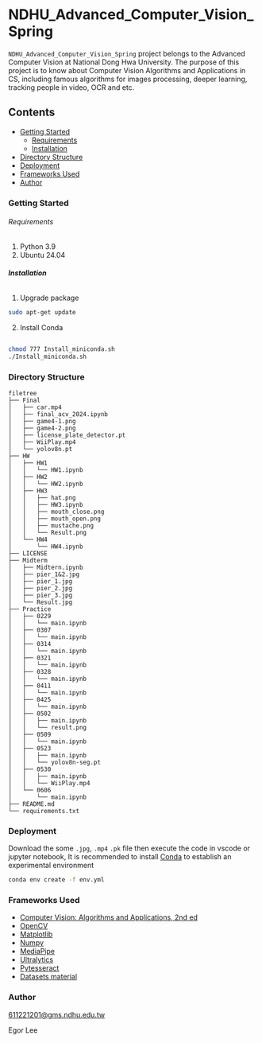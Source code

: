 # NDHU_Advanced_Computer_Vision_Spring

`NDHU_Advanced_Computer_Vision_Spring` project belongs to the Advanced Computer Vision at National Dong Hwa University. The purpose of this project is to know about Computer Vision Algorithms and Applications in CS, including famous algorithms for images processing, deeper learning, tracking people in video, OCR and etc.

## Contents

- [Getting Started](#Getting-Started)
  - [Requirements](#Requirements)
  - [Installation](#Installation)
- [Directory Structure](#Directory-Structure)
- [Deployment](#Deployment)
- [Frameworks Used](#Frameworks-Used)
- [Author](#Author)

### Getting Started

###### Requirements

1. Python 3.9
2. Ubuntu 24.04

###### **Installation**

1. Upgrade package

```sh
sudo apt-get update
```

2. Install Conda

```sh

chmod 777 Install_miniconda.sh
./Install_miniconda.sh
```

### Directory Structure

```
filetree 
├── Final
│   ├── car.mp4
│   ├── final_acv_2024.ipynb
│   ├── game4-1.png
│   ├── game4-2.png
│   ├── license_plate_detector.pt
│   ├── WiiPlay.mp4
│   └── yolov8n.pt
├── HW
│   ├── HW1
│   │   └── HW1.ipynb
│   ├── HW2
│   │   └── HW2.ipynb
│   ├── HW3
│   │   ├── hat.png
│   │   ├── HW3.ipynb
│   │   ├── mouth_close.png
│   │   ├── mouth_open.png
│   │   ├── mustache.png
│   │   └── Result.png
│   └── HW4
│       └── HW4.ipynb
├── LICENSE
├── Midterm
│   ├── Midtern.ipynb
│   ├── pier_1&2.jpg
│   ├── pier_1.jpg
│   ├── pier_2.jpg
│   ├── pier_3.jpg
│   └── Result.jpg
├── Practice
│   ├── 0229
│   │   └── main.ipynb
│   ├── 0307
│   │   └── main.ipynb
│   ├── 0314
│   │   └── main.ipynb
│   ├── 0321
│   │   └── main.ipynb
│   ├── 0328
│   │   └── main.ipynb
│   ├── 0411
│   │   └── main.ipynb
│   ├── 0425
│   │   └── main.ipynb
│   ├── 0502
│   │   ├── main.ipynb
│   │   └── result.png
│   ├── 0509
│   │   └── main.ipynb
│   ├── 0523
│   │   ├── main.ipynb
│   │   └── yolov8n-seg.pt
│   ├── 0530
│   │   ├── main.ipynb
│   │   └── WiiPlay.mp4
│   └── 0606
│       └── main.ipynb
├── README.md
└── requirements.txt
```

### Deployment

Download the some `.jpg`, `.mp4` `.pk` file then execute the code in vscode or jupyter notebook, It is recommended to install [Conda](https://hackmd.io/MkLFRrbqRbCYlf0k2FvTRg) to establish an experimental environment

```sh
conda env create -f env.yml
```

### Frameworks Used

- [Computer Vision: Algorithms and Applications, 2nd ed](https://szeliski.org/Book/)
- [OpenCV](https://opencv.org/)
- [Matplotlib](https://matplotlib.org/stable/)
- [Numpy](https://numpy.org/)
- [MediaPipe](https://ai.google.dev/edge/mediapipe/solutions/guide)
- [Ultralytics](https://docs.ultralytics.com/#yolo-a-brief-history)
- [Pytesseract](https://pytesseract.readthedocs.io/en/latest/)
- [Datasets material](https://drive.google.com/drive/folders/1nJU1rYG76jVpoCnF2CXt6EMFI4tj11Cr)

### Author

611221201@gms.ndhu.edu.tw

Egor Lee
